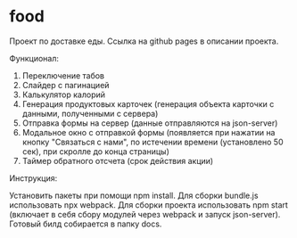# food
Проект по доставке еды. Ссылка на github pages в описании проекта.

Функционал:

1. Переключение табов
2. Слайдер с пагинацией
3. Калькулятор калорий
4. Генерация продуктовых карточек (генерация объекта карточки с данными, полученными с сервера)
5. Отправка формы на сервер (данные отправляются на json-server)
6. Модальное окно с отправкой формы (появляется при нажатии на кнопку "Связаться с нами", по истечении времени (установлено 50 сек), при скролле до конца страницы)
7. Таймер обратного отсчета (срок действия акции)

Инструкция:

Установить пакеты при помощи npm install. 
Для сборки bundle.js использовать npx webpack. 
Для сборки проекта использовать npm start (включает в себя сбору модулей через webpack и запуск json-server). Готовый билд собирается в папку docs.
